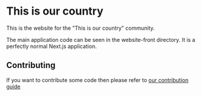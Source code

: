 # This is our country

This is the website for the "This is our country" community.

The main application code can be seen in the website-front directory. It is a perfectly normal Next.js application.

## Contributing

If you want to contribute some code then please refer to [our contribution guide](contribution.md)

